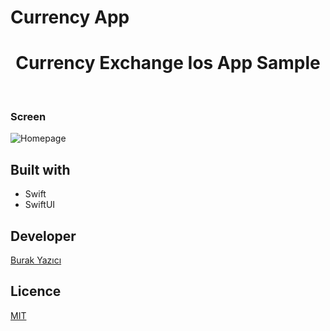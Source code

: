 # Currency App


<h1 align="center"> Currency Exchange Ios App Sample </h1> <br>





### Screen

![Homepage](https://github.com/brkyzc-uk/To-Do-List-Javascript/blob/master/todolist.pnwg)



## Built with

- Swift
- SwiftUI


## Developer

[Burak Yazıcı](https://github.com/brkyzc-uk)

## Licence
[MIT](#)



